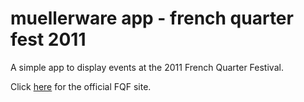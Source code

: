 muellerware app - french quarter fest 2011
==========================================

A simple app to display events at the 2011 French Quarter Festival.

Click [here](http://www.fqfi.org/frenchquarterfest/) for the official FQF site.
